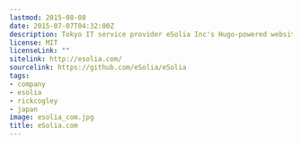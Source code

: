 ```yaml
---
lastmod: 2015-08-08
date: 2015-07-07T04:32:00Z
description: Tokyo IT service provider eSolia Inc's Hugo-powered website.
license: MIT
licenseLink: ""
sitelink: http://esolia.com/
sourcelink: https://github.com/eSolia/eSolia
tags:
- company
- esolia
- rickcogley
- japan
image: esolia_com.jpg
title: eSolia.com
---
```

